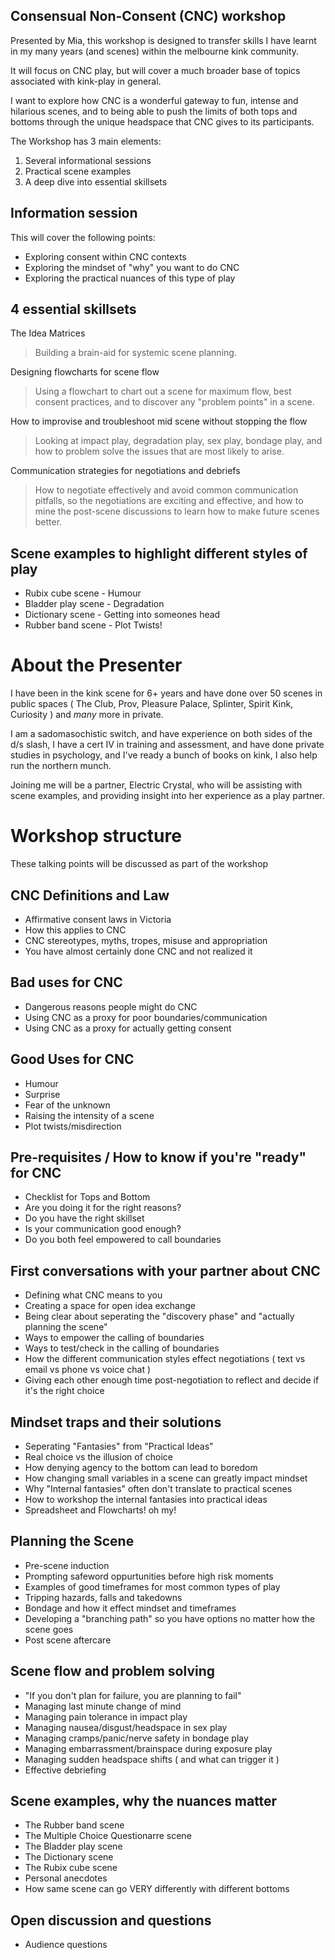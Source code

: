 ## Consensual Non-Consent (CNC) workshop

Presented by Mia, this workshop is designed to transfer skills I have learnt in my many years (and scenes) within the melbourne kink community.

It will focus on CNC play, but will cover a much broader base of topics associated with kink-play in general.

I want to explore how CNC is a wonderful gateway to fun, intense and hilarious scenes, and to being able to push the limits of both tops and bottoms through the unique headspace that CNC gives to its participants.

The Workshop has 3 main elements:

1) Several informational sessions
2) Practical scene examples
3) A deep dive into essential skillsets

## Information session

This will cover the following points:

* Exploring consent within CNC contexts
* Exploring the mindset of "why" you want to do CNC
* Exploring the practical nuances of this type of play

## 4 essential skillsets

The Idea Matrices

> Building a brain-aid for systemic scene planning.

Designing flowcharts for scene flow

> Using a flowchart to chart out a scene for maximum flow, best consent practices, and to discover any "problem points" in a scene.

How to improvise and troubleshoot mid scene without stopping the flow

>Looking at impact play, degradation play, sex play, bondage play, and how to problem solve the issues that are most likely to arise.

Communication strategies for negotiations and debriefs

>How to negotiate effectively and avoid common communication pitfalls, so the negotiations are exciting and effective, and how to mine the post-scene discussions to learn how to make future scenes better.

## Scene examples to highlight different styles of play

* Rubix cube scene - Humour
* Bladder play scene - Degradation
* Dictionary scene - Getting into someones head
* Rubber band scene - Plot Twists!

# About the Presenter

I have been in the kink scene for 6+ years and have done over 50 scenes in public spaces (  The Club, Prov, Pleasure Palace, Splinter, Spirit Kink, Curiosity ) and *many* more in private.

I am a sadomasochistic switch, and have experience on both sides of the d/s slash, I have a cert IV in training and assessment, and have done private studies in psychology, and I've ready a bunch of books on kink, I also help run the northern munch.

Joining me will be a partner, Electric Crystal, who will be assisting with scene examples, and providing insight into her experience as a play partner.


# Workshop structure

These talking points will be discussed as part of the workshop

## CNC Definitions and Law

* Affirmative consent laws in Victoria
* How this applies to CNC
* CNC stereotypes, myths, tropes, misuse and appropriation
* You have almost certainly done CNC and not realized it

## Bad uses for CNC

* Dangerous reasons people might do CNC
* Using CNC as a proxy for poor boundaries/communication
* Using CNC as a proxy for actually getting consent

## Good Uses for CNC

* Humour
* Surprise
* Fear of the unknown
* Raising the intensity of a scene
* Plot twists/misdirection

## Pre-requisites / How to know if you're "ready" for CNC

* Checklist for Tops and Bottom
* Are you doing it for the right reasons?
* Do you have the right skillset
* Is your communication good enough?
* Do you both feel empowered to call boundaries

## First conversations with your partner about CNC

* Defining what CNC means to you
* Creating a space for open idea exchange
* Being clear about seperating the "discovery phase" and "actually planning the scene"
* Ways to empower the calling of boundaries
* Ways to test/check in the calling of boundaries
* How the different communication styles effect negotiations ( text vs email vs phone vs voice chat )
* Giving each other enough time post-negotiation to reflect and decide if it's the right choice

## Mindset traps and their solutions

* Seperating "Fantasies" from "Practical Ideas"
* Real choice vs the illusion of choice
* How denying agency to the bottom can lead to boredom
* How changing small variables in a scene can greatly impact mindset
* Why "Internal fantasies" often don't translate to practical scenes
* How to workshop the internal fantasies into practical ideas
* Spreadsheet and Flowcharts! oh my!

## Planning the Scene

* Pre-scene induction
* Prompting safeword oppurtunities before high risk moments
* Examples of good timeframes for most common types of play
* Tripping hazards, falls and takedowns
* Bondage and how it effect mindset and timeframes
* Developing a "branching path" so you have options no matter how the scene goes
* Post scene aftercare

## Scene flow and problem solving

* "If you don't plan for failure, you are planning to fail"
* Managing last minute change of mind
* Managing pain tolerance in impact play
* Managing nausea/disgust/headspace in sex play
* Managing cramps/panic/nerve safety in bondage play
* Managing embarrassment/brainspace during exposure play
* Managing sudden headspace shifts ( and what can trigger it )
* Effective debriefing

## Scene examples, why the nuances matter

* The Rubber band scene
* The Multiple Choice Questionarre scene
* The Bladder play scene
* The Dictionary scene
* The Rubix cube scene
* Personal anecdotes
* How same scene can go VERY differently with different bottoms

## Open discussion and questions

* Audience questions
